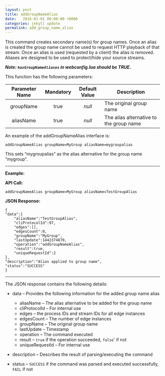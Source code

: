 ```yaml
---
layout: post
title: addGroupNameAlias
date:   2016-01-01 00:00:00 +0000
categories: jekyll update
permalink: add_group_name_alias
---
```


This command creates secondary name(s) for group names. Once an alias is created the group name cannot be used to request HTTP playback of that stream. Once an alias is used (requested by a client) the alias is removed. Aliases are designed to be used to protect/hide your source streams.

***Note:	`hasGroupNameAliases` in webconfig.lua should be TRUE.***

This function has the following parameters:

| **Parameter Name** | **Mandatory** | **Default Value** | **Description**                         |
| :----------------: | :-----------: | :---------------: | --------------------------------------- |
|     groupName      |     true      |      *null*       | The original group name                 |
|     aliasName      |     true      |      *null*       | The alias alternative to the group name |

An example of the addGroupNameAlias interface is:

``` 
addGroupNameAlias groupName=MyGroup aliasName=mygroupalias
```

This sets “mygroupalias” as the alias alternative for the group name “mygroup”.

------

**Example:**

**API Call:**

``` 
addGroupNameAlias groupName=MyGroup aliasName=TestGroupAlias
```

**JSON Response:**

``` 
{
"data":{
    "aliasName":"TestGroupAlias",
    "cliProtocolId":97,
    "edges":[],
    "edgesCount":0,
    "groupName":"MyGroup",
    "lastUpdate":1442374870,
    "operation":"addGroupNameAlias",
    "result":true,
    "uniqueRequestId":2
},
"description":"Alias applied to group name",
"status":"SUCCESS"
}
```

------

The JSON response contains the following details:

- data – Provides the following information for the added group name alias
  
  - aliasName – The alias alternative to be added for the group name
  - cliProtocolId – For internal use
  - edges – the process IDs and stream IDs for all edge instances
  - edgesCount – The number of edge instances
  - groupName – The original group name
  - lastUpdate – Timestamp
  - operation – The command executed
  - result – `true` if the operation succeeded, `false`' if not
  - uniqueRequestId – For internal use
  
- description – Describes the result of parsing/executing the command
  
- status – `SUCCESS` if the command was parsed and executed successfully, `FAIL` if not
  
  ​
